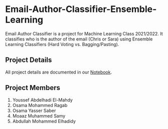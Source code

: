 # Email-Author-Classifier-Ensemble-Learning
Email Author Classifier is a project for Machine Learning Class 2021/2022. It classifies who is the author of the email (Chris or Sara) using Ensemble Learning Classifiers (Hard Voting vs. Bagging/Pasting).  


## Project Details 
All project details are documented in our [Notebook](https://github.com/yossef-elmahdy/Email-Author-Classifier-Ensemble-Learning/blob/main/Email_Author_Classifier_Ensemble.ipynb).  


## Project Members 
1. Youssef Abdelhadi El-Mahdy
2. Osama Mohammed Ragab 
3. Osama Yasser Saber 
4. Moaaz Muhammed Samy
5. Abdullah Mohammed Elhadidy 
